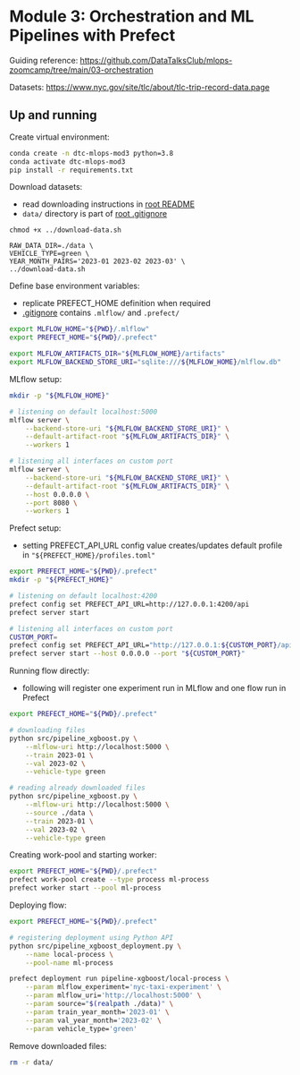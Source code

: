 # Module 3: Orchestration and ML Pipelines with Prefect

Guiding reference: https://github.com/DataTalksClub/mlops-zoomcamp/tree/main/03-orchestration

Datasets: https://www.nyc.gov/site/tlc/about/tlc-trip-record-data.page

## Up and running

Create virtual environment:
```bash
conda create -n dtc-mlops-mod3 python=3.8
conda activate dtc-mlops-mod3
pip install -r requirements.txt
```

Download datasets:
- read downloading instructions in [root README](/README.md)
- `data/` directory is part of [root .gitignore](/.gitignore)
```
chmod +x ../download-data.sh

RAW_DATA_DIR=./data \
VEHICLE_TYPE=green \
YEAR_MONTH_PAIRS='2023-01 2023-02 2023-03' \
../download-data.sh
```

Define base environment variables:
- replicate PREFECT_HOME definition when required
- [.gitignore](.gitignore) contains `.mlflow/` and `.prefect/`
```bash
export MLFLOW_HOME="${PWD}/.mlflow"
export PREFECT_HOME="${PWD}/.prefect"

export MLFLOW_ARTIFACTS_DIR="${MLFLOW_HOME}/artifacts"
export MLFLOW_BACKEND_STORE_URI="sqlite:///${MLFLOW_HOME}/mlflow.db"
```

MLflow setup:
```bash
mkdir -p "${MLFLOW_HOME}"

# listening on default localhost:5000
mlflow server \
    --backend-store-uri "${MLFLOW_BACKEND_STORE_URI}" \
    --default-artifact-root "${MLFLOW_ARTIFACTS_DIR}" \
    --workers 1

# listening all interfaces on custom port
mlflow server \
    --backend-store-uri "${MLFLOW_BACKEND_STORE_URI}" \
    --default-artifact-root "${MLFLOW_ARTIFACTS_DIR}" \
    --host 0.0.0.0 \
    --port 8080 \
    --workers 1
```

Prefect setup:
- setting PREFECT_API_URL config value creates/updates default profile in `"${PREFECT_HOME}/profiles.toml"`
```bash
export PREFECT_HOME="${PWD}/.prefect"
mkdir -p "${PREFECT_HOME}"

# listening on default localhost:4200
prefect config set PREFECT_API_URL=http://127.0.0.1:4200/api
prefect server start

# listening all interfaces on custom port
CUSTOM_PORT=
prefect config set PREFECT_API_URL="http://127.0.0.1:${CUSTOM_PORT}/api"
prefect server start --host 0.0.0.0 --port "${CUSTOM_PORT}"
```

Running flow directly:
- following will register one experiment run in MLflow and one flow run in Prefect
```bash
export PREFECT_HOME="${PWD}/.prefect"

# downloading files
python src/pipeline_xgboost.py \
    --mlflow-uri http://localhost:5000 \
    --train 2023-01 \
    --val 2023-02 \
    --vehicle-type green

# reading already downloaded files
python src/pipeline_xgboost.py \
    --mlflow-uri http://localhost:5000 \
    --source ./data \
    --train 2023-01 \
    --val 2023-02 \
    --vehicle-type green
```

Creating work-pool and starting worker:
```bash
export PREFECT_HOME="${PWD}/.prefect"
prefect work-pool create --type process ml-process
prefect worker start --pool ml-process
```

Deploying flow:
```bash
export PREFECT_HOME="${PWD}/.prefect"

# registering deployment using Python API
python src/pipeline_xgboost_deployment.py \
    --name local-process \
    --pool-name ml-process

prefect deployment run pipeline-xgboost/local-process \
    --param mlflow_experiment='nyc-taxi-experiment' \
    --param mlflow_uri='http://localhost:5000' \
    --param source="$(realpath ./data)" \
    --param train_year_month='2023-01' \
    --param val_year_month='2023-02' \
    --param vehicle_type='green'
```

Remove downloaded files:
```bash
rm -r data/
```

